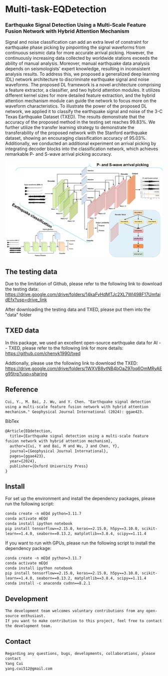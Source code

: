 # Multi-task-EQDetection
### Earthquake Signal Detection Using a Multi-Scale Feature Fusion Network with Hybrid Attention Mechanism

Signal and noise classification can add an extra level of constraint for earthquake phase picking by pinpointing the signal waveforms from continuous seismic data for more accurate arrival picking. However, the continuously increasing data collected by worldwide stations exceeds the ability of manual analysis. Moreover, manual earthquake data analysis depends on seismologists' expert knowledge, resulting in inconsistent analysis results. To address this, we proposed a generalized deep learning (DL) network architecture to discriminate earthquake signal and noise waveforms. The proposed DL framework is a novel architecture comprising a feature extractor, a classifier, and two hybrid attention modules. It utilizes different kernel sizes for more detailed feature extraction, and the hybrid attention mechanism module can guide the network to focus more on the waveform characteristics. To illustrate the power of the proposed DL network, we applied it to classify the earthquake signal and noise of the 3-C Texas Earthquake Dataset (TXED). The results demonstrate that the accuracy of the proposed method in the testing set reaches 99.83\%. We further utilize the transfer learning strategy to demonstrate the transferability of the proposed network with the Stanford earthquake dataset, showing an encouraging classification accuracy of 95.03\%. Additionally, we conducted an additional experiment on arrival picking by integrating decoder blocks into the classification network, which achieves remarkable P- and S-wave arrival picking accuracy.

![Network architecture](figs/Network.png)

## The testing data
Due to the limitation of Github, please refer to the following link to download the testing data:  https://drive.google.com/drive/folders/14kaFvHdMTJc2XL7Wl498F17UmfaidEfx?usp=drive_link

After downloading the testing data and TXED, please put them into the "data" folder

## TXED data
In this package, we used an excellent open-source earthquake data for AI -- TXED, please refer to the following link for more details: https://github.com/chenyk1990/txed 

Addtionally, please use the following link to download the TXED: https://drive.google.com/drive/folders/1WXVB8ytNB4bOaZ97oq6OmMRyAEg95trp?usp=sharing

## Reference
    Cui, Y., M. Bai, J. Wu, and Y. Chen. "Earthquake signal detection using a multi-scale feature fusion network with hybrid attention mechanism." Geophysical Journal International (2024): ggae423.

BibTex

    @Article{EQdetection,
      title={Earthquake signal detection using a multi-scale feature fusion network with hybrid attention mechanism},
      author={Cui, Y and Bai, M and Wu, J and Chen, Y},
      journal={Geophysical Journal International},
      pages={ggae423},
      year={2024},
      publisher={Oxford University Press}
    }

## Install 
For set up the environment and install the dependency packages, please run the following script:
    
    conda create -n mEQd python=3.11.7
    conda activate mEQd
    conda install ipython notebook
    pip install tensorflow==2.15.0, keras==2.15.0, h5py==3.10.0, scikit-learn==1.4.0, seaborn==0.13.2, matplotlib==3.8.4, scipy==1.11.4

If you want to run with GPUs, please run the following script to install the dependency package:

    conda create -n mEQd python=3.11.7
    conda activate mEQd
    conda install ipython notebook
    pip install tensorflow==2.15.0, keras==2.15.0, h5py==3.10.0, scikit-learn==1.4.0, seaborn==0.13.2, matplotlib==3.8.4, scipy==1.11.4
    conda install -c anaconda cudnn==8.2.1

## Development

    The development team welcomes voluntary contributions from any open-source enthusiast. 
    If you want to make contribution to this project, feel free to contact the development team. 
    
## Contact

    Regarding any questions, bugs, developments, collaborations, please contact  
    Yang Cui
    yang.cui512@gmail.com
